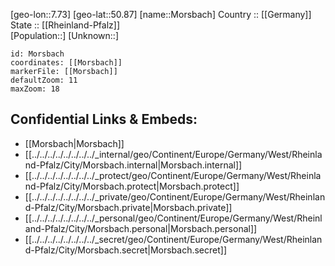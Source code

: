 ﻿---
location: [50.87,7.73] 
mapzoom: [7,12] 
mapmarker: city 
type: City
tags:
- geo/City


SpocWebEntityId: 32601
isDeleted: false
confidential: public

---
[geo-lon::7.73] 
[geo-lat::50.87] 
[name::Morsbach] 
Country :: [[Germany]]  
State :: [[Rheinland-Pfalz]]  
[Population::] 
[Unknown::] 


```leaflet
id: Morsbach
coordinates: [[Morsbach]] 
markerFile: [[Morsbach]] 
defaultZoom: 11 
maxZoom: 18
```


## Confidential Links & Embeds: 
- [[Morsbach|Morsbach]]  
- [[../../../../../../../../_internal/geo/Continent/Europe/Germany/West/Rheinland-Pfalz/City/Morsbach.internal|Morsbach.internal]] 
- [[../../../../../../../../_protect/geo/Continent/Europe/Germany/West/Rheinland-Pfalz/City/Morsbach.protect|Morsbach.protect]] 
- [[../../../../../../../../_private/geo/Continent/Europe/Germany/West/Rheinland-Pfalz/City/Morsbach.private|Morsbach.private]] 
- [[../../../../../../../../_personal/geo/Continent/Europe/Germany/West/Rheinland-Pfalz/City/Morsbach.personal|Morsbach.personal]] 
- [[../../../../../../../../_secret/geo/Continent/Europe/Germany/West/Rheinland-Pfalz/City/Morsbach.secret|Morsbach.secret]] 

